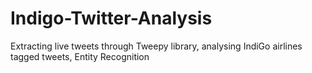 # Indigo-Twitter-Analysis
Extracting live tweets through Tweepy library, analysing IndiGo airlines tagged tweets, Entity Recognition
